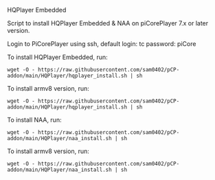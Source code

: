 HQPlayer Embedded

Script to install HQPlayer Embedded & NAA on piCorePlayer 7.x or later version.

Login to PiCorePlayer using ssh, default login: tc password: piCore

To install HQPlayer Embedded, run:

`wget -O - https://raw.githubusercontent.com/sam0402/pCP-addon/main/HQPlayer/hqplayer_install.sh | sh`

To install armv8 version, run:

`wget -O - https://raw.githubusercontent.com/sam0402/pCP-addon/main/HQPlayer/hqplayer_install.sh | sh`



To install NAA, run:

`wget -O - https://raw.githubusercontent.com/sam0402/pCP-addon/main/HQPlayer/naa_install.sh | sh`

To install armv8 version, run:

`wget -O - https://raw.githubusercontent.com/sam0402/pCP-addon/main/HQPlayer/naa_install.sh | sh`
